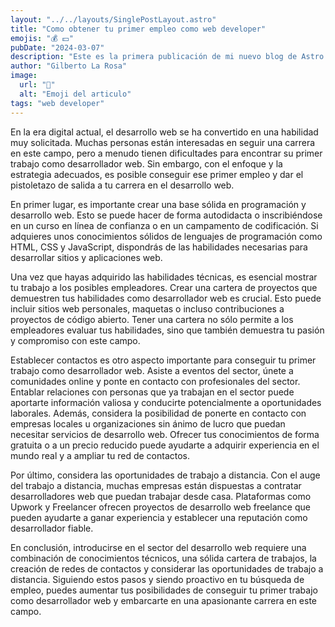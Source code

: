 ```yaml
---
layout: "../../layouts/SinglePostLayout.astro"
title: "Como obtener tu primer empleo como web developer"
emojis: "💰 💵"
pubDate: "2024-03-07"
description: "Este es la primera publicación de mi nuevo blog de Astro."
author: "Gilberto La Rosa"
image:
  url: "💼"
  alt: "Emoji del articulo"
tags: "web developer"
---
```


En la era digital actual, el desarrollo web se ha convertido en una habilidad muy solicitada. Muchas personas están interesadas en seguir una carrera en este campo, pero a menudo tienen dificultades para encontrar su primer trabajo como desarrollador web. Sin embargo, con el enfoque y la estrategia adecuados, es posible conseguir ese primer empleo y dar el pistoletazo de salida a tu carrera en el desarrollo web.

En primer lugar, es importante crear una base sólida en programación y desarrollo web. Esto se puede hacer de forma autodidacta o inscribiéndose en un curso en línea de confianza o en un campamento de codificación. Si adquieres unos conocimientos sólidos de lenguajes de programación como HTML, CSS y JavaScript, dispondrás de las habilidades necesarias para desarrollar sitios y aplicaciones web.

Una vez que hayas adquirido las habilidades técnicas, es esencial mostrar tu trabajo a los posibles empleadores. Crear una cartera de proyectos que demuestren tus habilidades como desarrollador web es crucial. Esto puede incluir sitios web personales, maquetas o incluso contribuciones a proyectos de código abierto. Tener una cartera no sólo permite a los empleadores evaluar tus habilidades, sino que también demuestra tu pasión y compromiso con este campo.

Establecer contactos es otro aspecto importante para conseguir tu primer trabajo como desarrollador web. Asiste a eventos del sector, únete a comunidades online y ponte en contacto con profesionales del sector. Entablar relaciones con personas que ya trabajan en el sector puede aportarte información valiosa y conducirte potencialmente a oportunidades laborales. Además, considera la posibilidad de ponerte en contacto con empresas locales u organizaciones sin ánimo de lucro que puedan necesitar servicios de desarrollo web. Ofrecer tus conocimientos de forma gratuita o a un precio reducido puede ayudarte a adquirir experiencia en el mundo real y a ampliar tu red de contactos.

Por último, considera las oportunidades de trabajo a distancia. Con el auge del trabajo a distancia, muchas empresas están dispuestas a contratar desarrolladores web que puedan trabajar desde casa. Plataformas como Upwork y Freelancer ofrecen proyectos de desarrollo web freelance que pueden ayudarte a ganar experiencia y establecer una reputación como desarrollador fiable.

En conclusión, introducirse en el sector del desarrollo web requiere una combinación de conocimientos técnicos, una sólida cartera de trabajos, la creación de redes de contactos y considerar las oportunidades de trabajo a distancia. Siguiendo estos pasos y siendo proactivo en tu búsqueda de empleo, puedes aumentar tus posibilidades de conseguir tu primer trabajo como desarrollador web y embarcarte en una apasionante carrera en este campo.
